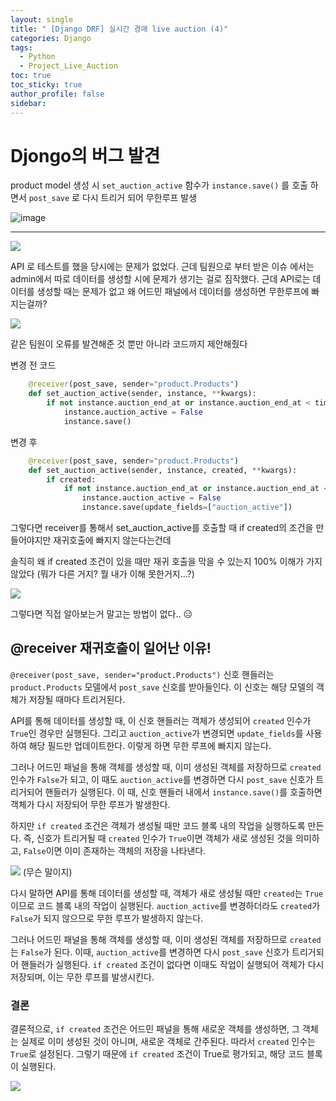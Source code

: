```yaml
---
layout: single
title: " [Django DRF] 실시간 경매 live auction (4)"
categories: Django
tags:
  - Python
  - Project_Live_Auction
toc: true
toc_sticky: true
author_profile: false
sidebar:
---
```

# Djongo의 버그 발견

product model 생성 시
`set_auction_active` 함수가 `instance.save()` 를 호출 하면서 `post_save` 로 다시 트리거 되어 무한루프 발생

![image](https://github.com/wodnrP/realtime_auction/assets/101565486/38715874-a8cb-4227-8fda-5fcf6685c563)

---

![](https://i.imgur.com/iaf2296.png)

API 로 테스트를 했을 당시에는 문제가 없었다. 근데 팀원으로 부터 받은 이슈 에서는 admin에서 따로 데이터를 생성할 시에 문제가 생기는 걸로 짐작했다.
근데 API로는 데이터를 생성할 때는 문제가 없고 왜 어드민 패널에서 데이터를 생성하면 무한루프에 빠지는걸까?     


![](https://media0.giphy.com/media/OADnCQDNf0WHu/giphy.gif?cid=ecf05e47vvy7px89bfn5kayx01g09ylvu0jfphh13axfz6xp&ep=v1_gifs_search&rid=giphy.gif&ct=g)


같은 팀원이 오류를 발견해준 것 뿐만 아니라 코드까지 제안해줬다

변경 전 코드

```python
    @receiver(post_save, sender="product.Products")
    def set_auction_active(sender, instance, **kwargs):
        if not instance.auction_end_at or instance.auction_end_at < timezone.now():
            instance.auction_active = False
            instance.save()
```

변경 후 

```python
    @receiver(post_save, sender="product.Products")
    def set_auction_active(sender, instance, created, **kwargs):
        if created:
            if not instance.auction_end_at or instance.auction_end_at < timezone.now():
                instance.auction_active = False
                instance.save(update_fields=["auction_active"])

```


그렇다면 receiver를 통해서 set_auction_active를 호출할 때 if created의 조건을 만들어야지만 재귀호출에 빠지지 않는다는건데       

솔직히 왜 if created 조건이 있을 때만 재귀 호출을 막을 수 있는지 100% 이해가 가지 않았다 (뭐가 다른 거지? 뭘 내가 이해 못한거지...?)

![](https://media0.giphy.com/media/5Zesu5VPNGJlm/giphy.gif?cid=ecf05e47h6scpw9hngh89vhgwb46kjtxac5b3pfy0um92xh1&ep=v1_gifs_search&rid=giphy.gif&ct=g)

그렇다면 직접 알아보는거 말고는 방법이 없다.. 😑

## @receiver 재귀호출이 일어난 이유!

`@receiver(post_save, sender="product.Products")` 신호 핸들러는 `product.Products` 모델에서 `post_save` 신호를 받아들인다. 이 신호는 해당 모델의 객체가 저장될 때마다 트리거된다.      

API를 통해 데이터를 생성할 때, 이 신호 핸들러는 객체가 생성되어 `created` 인수가 `True`인 경우만 실행된다. 그리고 `auction_active`가 변경되면 `update_fields`를 사용하여 해당 필드만 업데이트한다. 이렇게 하면 무한 루프에 빠지지 않는다.       

그러나 어드민 패널을 통해 객체를 생성할 때, 이미 생성된 객체를 저장하므로 `created` 인수가 `False`가 되고, 이 때도 `auction_active`를 변경하면 다시 `post_save` 신호가 트리거되어 핸들러가 실행된다. 이 때, 신호 핸들러 내에서 `instance.save()`를 호출하면 객체가 다시 저장되어 무한 루프가 발생한다.      

하지만 `if created` 조건은 객체가 생성될 때만 코드 블록 내의 작업을 실행하도록 만든다. 즉, 신호가 트리거될 때 `created` 인수가 `True`이면 객체가 새로 생성된 것을 의미하고, `False`이면 이미 존재하는 객체의 저장을 나타낸다.      

![](https://media1.giphy.com/media/l41lVsYDBC0UVQJCE/giphy.gif?cid=ecf05e47h6scpw9hngh89vhgwb46kjtxac5b3pfy0um92xh1&ep=v1_gifs_search&rid=giphy.gif&ct=g)
(무슨 말이지)

다시 말하면 API를 통해 데이터를 생성할 때, 객체가 새로 생성될 때만 `created`는 `True`이므로 코드 블록 내의 작업이 실행된다. `auction_active`를 변경하더라도 `created`가 `False`가 되지 않으므로 무한 루프가 발생하지 않는다.     

그러나 어드민 패널을 통해 객체를 생성할 때, 이미 생성된 객체를 저장하므로 `created`는 `False`가 된다. 이때, `auction_active`를 변경하면 다시 `post_save` 신호가 트리거되어 핸들러가 실행된다. `if created` 조건이 없다면 이때도 작업이 실행되어 객체가 다시 저장되며, 이는 무한 루프를 발생시킨다.      

### 결론 

결론적으로, `if created` 조건은 어드민 패널을 통해 새로운 객체를 생성하면, 그 객체는 실제로 이미 생성된 것이 아니며, 새로운 객체로 간주된다. 따라서 `created` 인수는 `True`로 설정된다. 
그렇기 때문에 `if created` 조건이 True로 평가되고, 해당 코드 블록이 실행된다.     


![](https://media0.giphy.com/media/Rlwz4m0aHgXH13jyrE/giphy.gif?cid=ecf05e474h3jmji2x8e3ec7zgmq9r01lkqd7c6cxvt4q0imj&ep=v1_gifs_search&rid=giphy.gif&ct=g)

